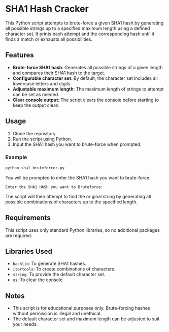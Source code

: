 # SHA1 Hash Cracker

This Python script attempts to brute-force a given SHA1 hash by generating all possible strings up to a specified maximum length using a defined character set. It prints each attempt and the corresponding hash until it finds a match or exhausts all possibilities.

## Features

- **Brute-force SHA1 hash**: Generates all possible strings of a given length and compares their SHA1 hash to the target.
- **Configurable character set**: By default, the character set includes all lowercase letters and digits.
- **Adjustable maximum length**: The maximum length of strings to attempt can be set as needed.
- **Clear console output**: The script clears the console before starting to keep the output clean.

## Usage

1. Clone the repository.
2. Run the script using Python.
3. Input the SHA1 hash you want to brute-force when prompted.

### Example

```bash
python sha1 bruteforcer.py
```

You will be prompted to enter the SHA1 hash you want to brute-force:

```plaintext
Enter the SHA1 HASH you want to Bruteforce:
```

The script will then attempt to find the original string by generating all possible combinations of characters up to the specified length.

## Requirements

This script uses only standard Python libraries, so no additional packages are required.

## Libraries Used

- `hashlib`: To generate SHA1 hashes.
- `itertools`: To create combinations of characters.
- `string`: To provide the default character set.
- `os`: To clear the console.

## Notes

- This script is for educational purposes only. Brute-forcing hashes without permission is illegal and unethical.
- The default character set and maximum length can be adjusted to suit your needs.
